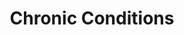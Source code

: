 ---
layout: more
permalink: "/modules/person-centered-care/chronic/"
title: Chronic Conditions
id: chronic

sections:
  - section:

    - part: half
      title: Self Management Support
      text: "The home health team can support client’s in managing their chronic conditions by:"
      bullets:
        - Assessment and monitoring
        - Managing emergencies
        - Teaching client to prevent/manage acute exacerbation
        - MRP care conferencing
        - Medication management

    - part: half
      title: Take Action
      text: Please watch the ‘Self Managing and Self Management Support’ video
      youtube: https://www.youtube.com/embed/uRQ853sRt0o

  - section:
    - part: half
      title: Client Education
      text: "Education for clients and caregivers may include:"
      bullets: 
        - Assessment and monitoring
        - Managing emergencies
        - Teaching client to prevent/manage acute exacerbation
        - MRP care conferencing
        - Medication management

  - section:
    - part: half
      title: Types of Conditions
      text: Home health nurses can be involved with clients with chronic conditions such as Chronic Obstructive Pulmonary Disease (COPD) or heart failure. There are many chronic health challenges people live with for many years.
      text-2: Do you have any preconceived notions about people with mental health challenges?
      text-3: What kind of questions can you ask to find out about a person’s mental health?

    - part: half
      title: Self Reflection
      text: Not all chronic health challenges are physical. Watch the Living with Mental Health video and reflect.
      youtube: https://www.youtube.com/embed/ezI2W32yNg8


  - section:
    - part: half
      title: Anxiety and Depression
      text: Indicate which signs and symptoms go with the underlying issue by dragging and dropping
    - part: full
      quiz-matching:
        - category: [Depression, modules/pcc/topic/chronic/depression.jpg] 
        - category: [Anxiety, modules/pcc/topic/chronic/anxiety.jpg]

        - Depression: Lack of interest in activities
        - Depression: Depressive mood
        - Depression: Excessive worry
        - Depression: Lack of energy
        - Anxiety: Restlessness
        - Anxiety: Muscle tension
        - Anxiety: Feelings of worthlessness
        - Anxiety: Irritability

  - section:
    - part: half
      title: Medication Management
      text: Ensuring the right medications are taken at the right time in the right way is a part of managing chronic disease. Community health nurses can assist clients with this by first doing a Best Possible Medication History. Once the history is done and documented, reconcilation should be done with the MRP.
      resources:
        - Best Possible Medication History: files/pcc/Best Possible Medication History.pdf
        - Chronic Medication Reconciliation: files/pcc/Chronic Medication Reconciliation.pdf
    - part: half
      title: Take Action
      text: Review images of strategies you can use to help support taking their medication properly. Click an image to expand.
      gallery:
        - Image: modules/pcc/topic/chronic/clock.jpg
        - Image: modules/pcc/topic/chronic/notepad.jpg
        - Image: modules/pcc/topic/chronic/pillcase.jpg
        - Image: modules/pcc/topic/chronic/binder.jpg
        - Image: modules/pcc/topic/chronic/help.jpg
        - Image: modules/pcc/topic/chronic/case.jpg
      


---